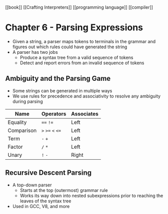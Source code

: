 [[book]] [[Crafting Interpreters]] [[programming language]] [[compiler]]
# Chapter 6 - Parsing Expressions
- Given a string, a parser maps tokens to terminals in the grammar and figures out which rules could have generated the string
- A parser has two jobs
	- Produce a syntax tree from a valid sequence of tokens
	- Detect and report errors from an invalid sequence of tokens
## Ambiguity and the Parsing Game
- Some strings can be generated in multiple ways
- We use rules for precedence and associativity to resolve any ambiguity during parsing

| Name       | Operators         | Associates |
| ---------- | ----------------- | ---------- |
| Equality   | `==` `!=`         | Left       |
| Comparison | `>` `>=` `<` `<=` | Left       |
| Term       | `-` `+`           | Left       |
| Factor     | `/` `*`           | Left       |
| Unary      | `!` `-`           | Right      |
## Recursive Descent Parsing
- A top-down parser
	- Starts at the top (outermost) grammar rule
	- Works its way down into nested subexpressions prior to reaching the leaves of the syntax tree
- Used in GCC, V8, and more